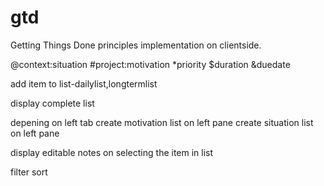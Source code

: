 # gtd
Getting Things Done principles implementation on clientside.

@context:situation
#project:motivation
*priority
$duration
&duedate

add item to list-dailylist,longtermlist

display complete list

depening on left tab
create motivation list on left pane
create situation list on left pane

display editable notes on selecting the item in list

filter
sort
